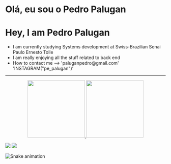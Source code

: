 <h1>Olá, eu sou o Pedro Palugan</h1>
<h1>Hey, I am Pedro Palugan</h1>

<ul>
  <li>I am currently studying Systems development at Swiss-Brazilian Senai Paulo Ernesto Tolle</li>
  <li>I am really enjoying all the stuff related to back end</li>
  <li>How to contact me --> 'paluganpedro@gmail.com' 'INSTAGRAM("pe_palugan")'</li>
</ul>


<hr>
<div align="center" display="flex">
  <a href="https://github.com/pedropalugan">
  <img height="180em" src="https://github-readme-stats.vercel.app/api?username=pedropalugan&show_icons=true&theme=dracula&include_all_commits=true&count_private=true"/>
  <img height="180em" src="https://github-readme-stats.vercel.app/api/top-langs/?username=pedropalugan&layout=compact&langs_count=7&theme=dracula"/>
</div>
  
 <a href="https://www.instagram.com/pe_palugan/" target="_blank"><img src="https://img.shields.io/badge/-Instagram-%23E4405F?style=for-the-badge&logo=instagram&logoColor=white" target="_blank"></a>
  <a href="https://www.linkedin.com/in/pedro-palugan-618a00219/" target="_blank"><img src="https://img.shields.io/badge/-LinkedIn-%230077B5?style=for-the-badge&logo=linkedin&logoColor=white" target="_blank"></a> 
  

  ![Snake animation](https://github.com/pedropalugan/pedropalugan/blob/output/github-contribution-grid-snake.svg)
